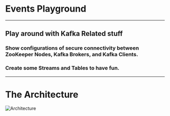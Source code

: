# Events Playground

---

## Play around with Kafka Related stuff

### Show configurations of secure connectivity between ZooKeeper Nodes, Kafka Brokers, and Kafka Clients.

### Create some Streams and Tables to have fun.

---
# The Architecture

![Architecture](docs/Events%20Playground.jpg)
